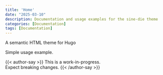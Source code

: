 ```yaml
---
title: 'Home'
date: "2025-03-10"
description: Documentation and usage examples for the sine-die theme
categories: [Documentation]
tags: [Documentation]
---
```


A semantic HTML theme for Hugo

Simple usage example.

{{< author-say >}}
This is a work-in-progress.\
Expect breaking changes.
{{< /author-say >}}
